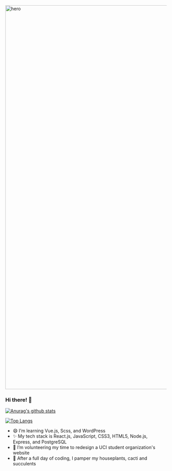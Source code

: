 <img src="https://user-images.githubusercontent.com/61361957/103113321-0fe43580-460f-11eb-9c46-c89b88de57cc.jpg" width="1200" alt="hero" />

### Hi there! 👋

[![Anurag's github stats](https://github-readme-stats.vercel.app/api?username=johnnguyencodes&count_private=true&show_icons=true&theme=vue)](https://github.com/anuraghazra/github-readme-stats)

[![Top Langs](https://github-readme-stats.vercel.app/api/top-langs/?username=johnnguyencodes&layout=compact&theme=vue)](https://github.com/anuraghazra/github-readme-stats)


- 😄 I’m learning Vue.js, Scss, and WordPress
- ✨ My tech stack is React.js, JavaScript, CSS3, HTML5, Node.js, Express, and PostgreSQL
- 🔭 I’m volunteering my time to redesign a UCI student organization's website 
- 🌱 After a full day of coding, I pamper my houseplants, cacti and succulents
